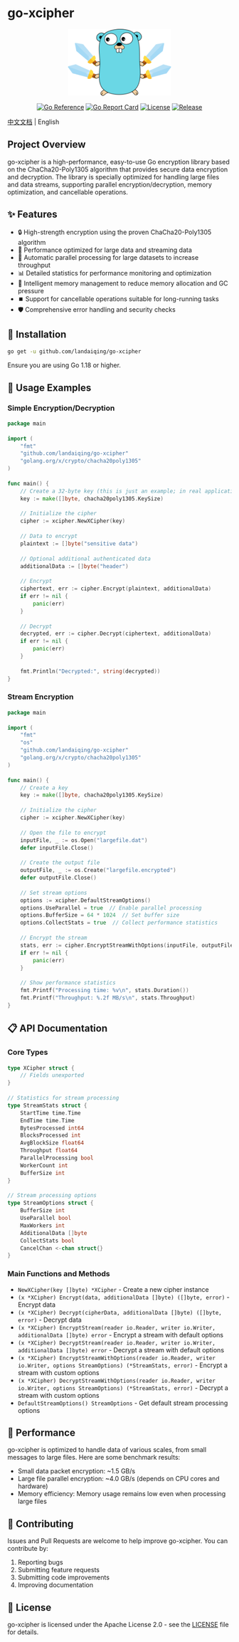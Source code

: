 # go-xcipher

<div align="center">

<img src="golang_logo.png" alt="go-xcipher Logo" height="150">

[![Go Reference](https://pkg.go.dev/badge/github.com/landaiqing/go-xcipher.svg)](https://pkg.go.dev/github.com/landaiqing/go-xcipher)
[![Go Report Card](https://goreportcard.com/badge/github.com/landaiqing/go-xcipher)](https://goreportcard.com/report/github.com/landaiqing/go-xcipher)
[![License](https://img.shields.io/github/license/landaiqing/go-xcipher.svg)](LICENSE)
[![Release](https://img.shields.io/github/release/landaiqing/go-xcipher.svg)](https://github.com/landaiqing/go-xcipher/releases/latest)

</div>

[中文文档](README_CN.md) | English

## Project Overview

go-xcipher is a high-performance, easy-to-use Go encryption library based on the ChaCha20-Poly1305 algorithm that provides secure data encryption and decryption. The library is specially optimized for handling large files and data streams, supporting parallel encryption/decryption, memory optimization, and cancellable operations.

## ✨ Features

- 🔒 High-strength encryption using the proven ChaCha20-Poly1305 algorithm
- 🚀 Performance optimized for large data and streaming data
- 🧵 Automatic parallel processing for large datasets to increase throughput
- 📊 Detailed statistics for performance monitoring and optimization
- 🧠 Intelligent memory management to reduce memory allocation and GC pressure
- ⏹️ Support for cancellable operations suitable for long-running tasks
- 🛡️ Comprehensive error handling and security checks

## 🔧 Installation

```bash
go get -u github.com/landaiqing/go-xcipher
```

Ensure you are using Go 1.18 or higher.

## 📝 Usage Examples

### Simple Encryption/Decryption

```go
package main

import (
    "fmt"
    "github.com/landaiqing/go-xcipher"
    "golang.org/x/crypto/chacha20poly1305"
)

func main() {
    // Create a 32-byte key (this is just an example; in real applications, keys should be securely generated and stored)
    key := make([]byte, chacha20poly1305.KeySize)
    
    // Initialize the cipher
    cipher := xcipher.NewXCipher(key)
    
    // Data to encrypt
    plaintext := []byte("sensitive data")
    
    // Optional additional authenticated data
    additionalData := []byte("header")
    
    // Encrypt
    ciphertext, err := cipher.Encrypt(plaintext, additionalData)
    if err != nil {
        panic(err)
    }
    
    // Decrypt
    decrypted, err := cipher.Decrypt(ciphertext, additionalData)
    if err != nil {
        panic(err)
    }
    
    fmt.Println("Decrypted:", string(decrypted))
}
```

### Stream Encryption

```go
package main

import (
    "fmt"
    "os"
    "github.com/landaiqing/go-xcipher"
    "golang.org/x/crypto/chacha20poly1305"
)

func main() {
    // Create a key
    key := make([]byte, chacha20poly1305.KeySize)
    
    // Initialize the cipher
    cipher := xcipher.NewXCipher(key)
    
    // Open the file to encrypt
    inputFile, _ := os.Open("largefile.dat")
    defer inputFile.Close()
    
    // Create the output file
    outputFile, _ := os.Create("largefile.encrypted")
    defer outputFile.Close()
    
    // Set stream options
    options := xcipher.DefaultStreamOptions()
    options.UseParallel = true  // Enable parallel processing
    options.BufferSize = 64 * 1024  // Set buffer size
    options.CollectStats = true  // Collect performance statistics
    
    // Encrypt the stream
    stats, err := cipher.EncryptStreamWithOptions(inputFile, outputFile, options)
    if err != nil {
        panic(err)
    }
    
    // Show performance statistics
    fmt.Printf("Processing time: %v\n", stats.Duration())
    fmt.Printf("Throughput: %.2f MB/s\n", stats.Throughput)
}
```

## 📋 API Documentation

### Core Types

```go
type XCipher struct {
    // Fields unexported
}

// Statistics for stream processing
type StreamStats struct {
    StartTime time.Time
    EndTime time.Time
    BytesProcessed int64
    BlocksProcessed int
    AvgBlockSize float64
    Throughput float64
    ParallelProcessing bool
    WorkerCount int
    BufferSize int
}

// Stream processing options
type StreamOptions struct {
    BufferSize int
    UseParallel bool
    MaxWorkers int
    AdditionalData []byte
    CollectStats bool
    CancelChan <-chan struct{}
}
```

### Main Functions and Methods

- `NewXCipher(key []byte) *XCipher` - Create a new cipher instance
- `(x *XCipher) Encrypt(data, additionalData []byte) ([]byte, error)` - Encrypt data
- `(x *XCipher) Decrypt(cipherData, additionalData []byte) ([]byte, error)` - Decrypt data
- `(x *XCipher) EncryptStream(reader io.Reader, writer io.Writer, additionalData []byte) error` - Encrypt a stream with default options
- `(x *XCipher) DecryptStream(reader io.Reader, writer io.Writer, additionalData []byte) error` - Decrypt a stream with default options
- `(x *XCipher) EncryptStreamWithOptions(reader io.Reader, writer io.Writer, options StreamOptions) (*StreamStats, error)` - Encrypt a stream with custom options
- `(x *XCipher) DecryptStreamWithOptions(reader io.Reader, writer io.Writer, options StreamOptions) (*StreamStats, error)` - Decrypt a stream with custom options
- `DefaultStreamOptions() StreamOptions` - Get default stream processing options

## 🚀 Performance

go-xcipher is optimized to handle data of various scales, from small messages to large files. Here are some benchmark results:

- Small data packet encryption: ~1.5 GB/s
- Large file parallel encryption: ~4.0 GB/s (depends on CPU cores and hardware)
- Memory efficiency: Memory usage remains low even when processing large files

## 🤝 Contributing

Issues and Pull Requests are welcome to help improve go-xcipher. You can contribute by:

1. Reporting bugs
2. Submitting feature requests
3. Submitting code improvements
4. Improving documentation

## 📜 License

go-xcipher is licensed under the Apache License 2.0 - see the [LICENSE](LICENSE) file for details.

